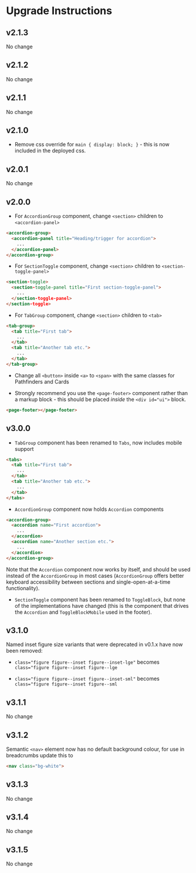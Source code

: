 # Upgrade Instructions

## v2.1.3

No change

## v2.1.2

No change

## v2.1.1

No change

## v2.1.0

* Remove css override for `main { display: block; }` - this is now included in the deployed css.

## v2.0.1

No change

## v2.0.0

* For `AccordionGroup` component, change `<section>` children to `<accordion-panel>`

```html
<accordion-group>
  <accordion-panel title="Heading/trigger for accordion">
    ...
  </accordion-panel>
</accordion-group>
```

* For `SectionToggle` component, change `<section>` children to `<section-toggle-panel>`

```html
<section-toggle>
  <section-toggle-panel title="First section-toggle-panel">
    ...
  </section-toggle-panel>
</section-toggle>
```

* For `TabGroup` component, change `<section>` children to `<tab>`

```html
<tab-group>
  <tab title="First tab">
    ...
  </tab>
  <tab title="Another tab etc.">
    ...
  </tab>
</tab-group>
```

* Change all `<button>` inside `<a>` to `<span>` with the same classes for Pathfinders and Cards

* Strongly recommend you use the `<page-footer>` component rather than a markup block - this should be placed _inside_ the `<div id="ui">` block.

```html
<page-footer></page-footer>
```

## v3.0.0

* `TabGroup` component has been renamed to `Tabs`, now includes mobile support

```html
<tabs>
  <tab title="First tab">
    ...
  </tab>
  <tab title="Another tab etc.">
    ...
  </tab>
</tabs>
```

* `AccordionGroup` component now holds `Accordion` components

```html
<accordion-group>
  <accordion name="First accordion">
    ...
  </accordion>
  <accordion name="Another section etc.">
    ...
  </accordion>
</accordion-group>
```

Note that the `Accordion` component now works by itself, and should be used instead of the `AccordionGroup` in most cases (`AccordionGroup` offers better
keyboard accessibility between sections and single-open-at-a-time functionality).

* `SectionToggle` component has been renamed to `ToggleBlock`, but none of the implementations have changed (this is the component that drives the `Accordion` and `ToggleBlockMobile` used in the footer).

## v3.1.0

Named inset figure size variants that were deprecated in v0.1.x have now been removed:

* `class="figure figure--inset figure--inset-lge"` becomes `class="figure figure--inset figure--lge`

* `class="figure figure--inset figure--inset-sml"` becomes `class="figure figure--inset figure--sml`

## v3.1.1

No change

## v3.1.2

Semantic `<nav>` element now has no default background colour, for use in breadcrumbs update this to

```html
<nav class="bg-white">
```

## v3.1.3

No change

## v3.1.4

No change

## v3.1.5

No change
